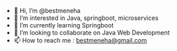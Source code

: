 - 👋 Hi, I’m @bestmeneha
- 👀 I’m interested in Java, springboot, microservices
- 🌱 I’m currently learning Springboot
- 💞️ I’m looking to collaborate on Java Web Development
- 📫 How to reach me : bestmeneha@gmail.com

<!---
bestmeneha/bestmeneha is a ✨ special ✨ repository because its `README.md` (this file) appears on your GitHub profile.
You can click the Preview link to take a look at your changes.
--->
